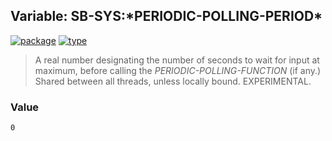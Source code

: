 ## Variable: SB-SYS:\*PERIODIC-POLLING-PERIOD\*
[![package](https://img.shields.io/badge/Package-SB--SYS-5f9ea0.svg?style=social&colorA=999999)](../) [![type](https://img.shields.io/badge/Type-Variable-5f9ea0.svg?style=social&colorA=999999)](../#variable) 

> A real number designating the number of seconds to wait for input
> at maximum, before calling the *PERIODIC-POLLING-FUNCTION* (if any.)
> Shared between all threads, unless locally bound. EXPERIMENTAL.

### Value
```
0
```

